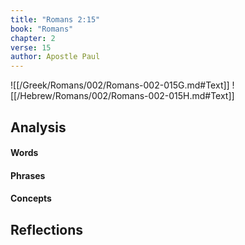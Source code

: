 ```yaml
---
title: "Romans 2:15"
book: "Romans"
chapter: 2
verse: 15
author: Apostle Paul
---
```

![[/Greek/Romans/002/Romans-002-015G.md#Text]]
![[/Hebrew/Romans/002/Romans-002-015H.md#Text]]

## Analysis

#### Words

#### Phrases

#### Concepts

## Reflections
